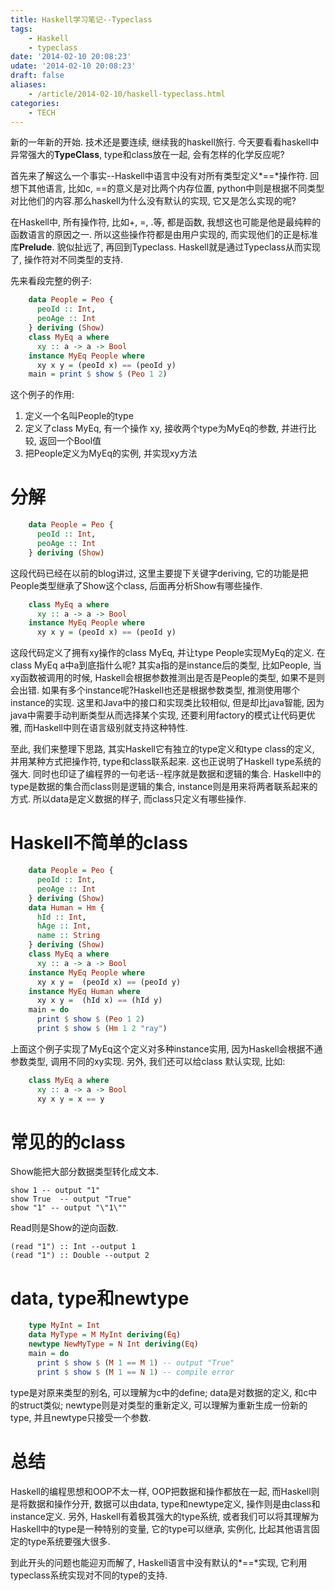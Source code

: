 ```yaml
---
title: Haskell学习笔记--Typeclass
tags:
    - Haskell
    - typeclass
date: '2014-02-10 20:08:23'
udate: '2014-02-10 20:08:23'
draft: false
aliases:
    - /article/2014-02-10/haskell-typeclass.html
categories:
    - TECH 
---
```

  
新的一年新的开始. 技术还是要连续, 继续我的haskell旅行. 今天要看看haskell中异常强大的**TypeClass**, type和class放在一起, 会有怎样的化学反应呢?  
  
首先来了解这么一个事实--Haskell中语言中没有对所有类型定义*==*操作符. 回想下其他语言, 比如c, ==的意义是对比两个内存位置, python中则是根据不同类型对比他们的内容.那么haskell为什么没有默认的实现, 它又是怎么实现的呢?  
  
在Haskell中, 所有操作符, 比如+, =, .等, 都是函数, 我想这也可能是他是最纯粹的函数语言的原因之一. 所以这些操作符都是由用户实现的, 而实现他们的正是标准库**Prelude**. 貌似扯远了, 再回到Typeclass. Haskell就是通过Typeclass从而实现了, 操作符对不同类型的支持.  
  
<!-- more --> 
先来看段完整的例子:
```Haskell
    data People = Peo {
      peoId :: Int,
      peoAge :: Int
    } deriving (Show)
    class MyEq a where
      xy :: a -> a -> Bool
    instance MyEq People where
      xy x y = (peoId x) == (peoId y)
    main = print $ show $ (Peo 1 2)
```
  
这个例子的作用:  
  
1. 定义一个名叫People的type  
2. 定义了class MyEq, 有一个操作 xy, 接收两个type为MyEq的参数, 并进行比较, 返回一个Bool值  
3. 把People定义为MyEq的实例, 并实现xy方法  
  
分解  
=====
```Haskell
    data People = Peo {
      peoId :: Int,
      peoAge :: Int
    } deriving (Show)
```
    
这段代码已经在以前的blog讲过, 这里主要提下关键字deriving, 它的功能是把People类型继承了Show这个class, 后面再分析Show有哪些操作.  
```Haskell
    class MyEq a where
      xy :: a -> a -> Bool
    instance MyEq People where
      xy x y = (peoId x) == (peoId y)
```  

这段代码定义了拥有xy操作的class MyEq, 并让type People实现MyEq的定义. 在class MyEq a中a到底指什么呢? 其实a指的是instance后的类型, 比如People, 当xy函数被调用的时候, Haskell会根据参数推测出是否是People的类型, 如果不是则会出错. 如果有多个instance呢?Haskell也还是根据参数类型, 推测使用哪个instance的实现. 这里和Java中的接口和实现类比较相似, 但是却比java智能, 因为java中需要手动判断类型从而选择某个实现, 还要利用factory的模式让代码更优雅, 而Haskell中则在语言级别就支持这种特性. 
  
至此, 我们来整理下思路, 其实Haskell它有独立的type定义和type class的定义, 并用某种方式把操作符, type和class联系起来. 这也正说明了Haskell type系统的强大. 同时也印证了编程界的一句老话--程序就是数据和逻辑的集合. Haskell中的type是数据的集合而class则是逻辑的集合, instance则是用来将两者联系起来的方式. 所以data是定义数据的样子, 而class只定义有哪些操作. 
  
Haskell不简单的class  
=====  
```Haskell
    data People = Peo {
      peoId :: Int,
      peoAge :: Int
    } deriving (Show)
    data Human = Hm {
      hId :: Int,
      hAge :: Int,
      name :: String
    } deriving (Show)
    class MyEq a where
      xy :: a -> a -> Bool
    instance MyEq People where
      xy x y =  (peoId x) == (peoId y)
    instance MyEq Human where
      xy x y =  (hId x) == (hId y)
    main = do 
      print $ show $ (Peo 1 2)
      print $ show $ (Hm 1 2 "ray")
```
  
上面这个例子实现了MyEq这个定义对多种instance实用, 因为Haskell会根据不通参数类型, 调用不同的xy实现. 另外, 我们还可以给class 默认实现, 比如:  
```Haskell
    class MyEq a where
      xy :: a -> a -> Bool
      xy x y = x == y
```
  
  
常见的的class  
=====  
Show能把大部分数据类型转化成文本.  

    show 1 -- output "1"
    show True  -- output "True"
    show "1" -- output "\"1\""

Read则是Show的逆向函数.  

    (read "1") :: Int --output 1
    (read "1") :: Double --output 2
  
data, type和newtype  
=====
```Haskell
    type MyInt = Int
    data MyType = M MyInt deriving(Eq)
    newtype NewMyType = N Int deriving(Eq)
    main = do 
      print $ show $ (M 1 == M 1) -- output "True"
      print $ show $ (M 1 == N 1) -- compile error
```
  
type是对原来类型的别名, 可以理解为c中的define; data是对数据的定义, 和c中的struct类似; newtype则是对类型的重新定义, 可以理解为重新生成一份新的type, 并且newtype只接受一个参数.
  
总结  
=====  
Haskell的编程思想和OOP不太一样, OOP把数据和操作都放在一起, 而Haskell则是将数据和操作分开, 数据可以由data, type和newtype定义, 操作则是由class和instance定义. 另外, Haskell有着极其强大的type系统, 或者我们可以将其理解为Haskell中的type是一种特别的变量, 它的type可以继承, 实例化, 比起其他语言固定的type系统要强大很多.
  
到此开头的问题也能迎刃而解了, Haskell语言中没有默认的*==*实现, 它利用typeclass系统实现对不同的type的支持.  
